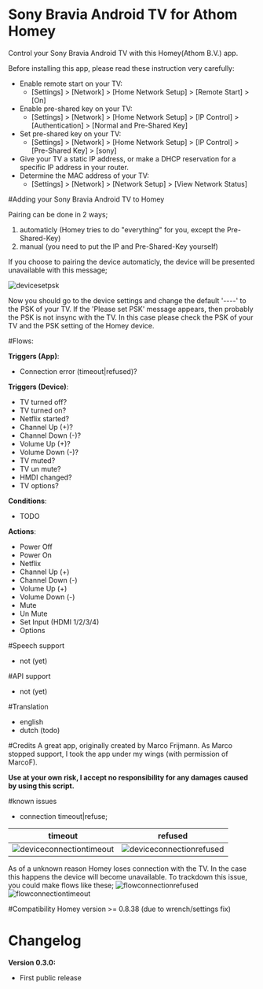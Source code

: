 # Sony Bravia Android TV for Athom Homey

Control your Sony Bravia Android TV with this Homey(Athom B.V.) app.

Before installing this app, please read these instruction very carefully:
- Enable remote start on your TV:  
   - [Settings] > [Network] > [Home Network Setup] > [Remote Start] > [On]
- Enable pre-shared key on your TV:
   - [Settings] > [Network] > [Home Network Setup] > [IP Control] > [Authentication] > [Normal and Pre-Shared Key]
- Set pre-shared key on your TV:
   - [Settings] > [Network] > [Home Network Setup] > [IP Control] > [Pre-Shared Key] > [sony]
- Give your TV a static IP address, or make a DHCP reservation for a specific IP address in your router.
- Determine the MAC address of your TV:
   - [Settings] > [Network] > [Network Setup] > [View Network Status]

#Adding your Sony Bravia Android TV to Homey

Pairing can be done in 2 ways;

1. automaticly (Homey tries to do "everything" for you, except the Pre-Shared-Key)
2. manual (you need to put the IP and Pre-Shared-Key yourself)

If you choose to pairing the device automaticly, the device will be presented unavailable with this message;

![devicesetpsk](https://cloud.githubusercontent.com/assets/601053/16109671/59724506-33aa-11e6-8176-3658de2c9a22.png)

Now you should go to the device settings and change the default '----' to the PSK of your TV.
If the 'Please set PSK' message appears, then probably the PSK is not insync with the TV. In this case please check the PSK of your TV and the PSK setting of the Homey device.


#Flows:

**Triggers (App)**:
- Connection error (timeout|refused)?

**Triggers (Device)**:
- TV turned off?
- TV turned on?
- Netflix started?
- Channel Up (+)?
- Channel Down (-)?
- Volume Up (+)?
- Volume Down (-)?
- TV muted?
- TV un mute?
- HMDI changed?
- TV options?

**Conditions**:
- TODO

**Actions**:
- Power Off
- Power On
- Netflix
- Channel Up (+)
- Channel Down (-)
- Volume Up (+)
- Volume Down (-)
- Mute
- Un Mute
- Set Input (HDMI 1/2/3/4)
- Options

#Speech support
- not (yet)

#API support
- not (yet)

#Translation
- english
- dutch (todo)

#Credits
A great app, originally created by Marco Frijmann. As Marco stopped support, I took the app under my wings (with permission of MarcoF).

**Use at your own risk, I accept no responsibility for any damages caused by using this script.**

#known issues
- connection timeout|refuse;

|  timeout   |  refused   |
| --- | --- |
| ![deviceconnectiontimeout](https://cloud.githubusercontent.com/assets/601053/16109481/5787901c-33a9-11e6-823e-9136a3cb5fc8.png)   | ![deviceconnectionrefused](https://cloud.githubusercontent.com/assets/601053/16109482/57879d3c-33a9-11e6-870f-7e3b726470d2.png)   |
  As of a unknown reason Homey loses connection with the TV. In the case this happens the device will become unavailable.
  To trackdown this issue, you could make flows like these;
![flowconnectionrefused](https://cloud.githubusercontent.com/assets/601053/16109290/49dce1c0-33a8-11e6-870d-9814e6688eef.png)
![flowconnectiontimeout](https://cloud.githubusercontent.com/assets/601053/16109371/c8ea27e8-33a8-11e6-8d1c-b5a2229092cf.png)

#Compatibility
Homey version >= 0.8.38 (due to wrench/settings fix)

# Changelog
**Version 0.3.0:**
- First public release
